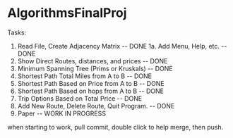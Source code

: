 # AlgorithmsFinalProj

Tasks:

1. Read File, Create Adjacency Matrix -- DONE
1a. Add Menu, Help, etc. -- DONE
2. Show Direct Routes, distances, and prices -- DONE
3. Minimum Spanning Tree (Prims or Kruskals) -- DONE
4. Shortest Path Total Miles from A to B -- DONE
5. Shortest Path Based on Price from A to B -- DONE
6. Shortest Path Based on hops from A to B -- DONE
7. Trip Options Based on Total Price -- DONE
8. Add New Route, Delete Route, Quit Program. -- DONE
9. Paper -- WORK IN PROGRESS

when starting to work, pull
commit, double click to help merge, then push.
